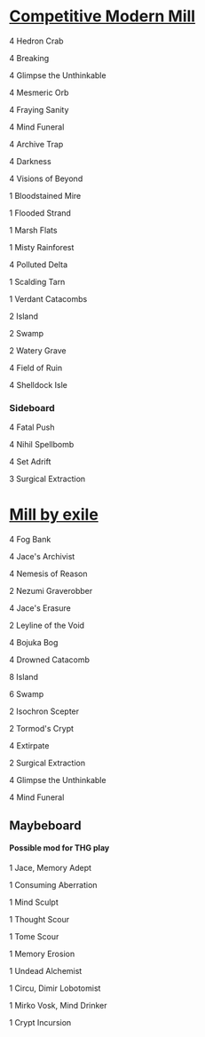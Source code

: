 # [Competitive Modern Mill](http://tappedout.net/mtg-decks/competitive-modern-mill-2/)

4 Hedron Crab

4 Breaking

4 Glimpse the Unthinkable

4 Mesmeric Orb

4 Fraying Sanity

4 Mind Funeral

4 Archive Trap

4 Darkness

4 Visions of Beyond

1 Bloodstained Mire

1 Flooded Strand

1 Marsh Flats

1 Misty Rainforest

4 Polluted Delta

1 Scalding Tarn

1 Verdant Catacombs

2 Island

2 Swamp

2 Watery Grave

4 Field of Ruin

4 Shelldock Isle

### Sideboard
4 Fatal Push

4 Nihil Spellbomb

4 Set Adrift

3 Surgical Extraction



# [Mill by exile](http://tappedout.net/mtg-decks/mill-by-exile/)

4 Fog Bank

4 Jace's Archivist

4 Nemesis of Reason

2 Nezumi Graverobber

4 Jace's Erasure

2 Leyline of the Void

4 Bojuka Bog

4 Drowned Catacomb

8 Island

6 Swamp

2 Isochron Scepter

2 Tormod's Crypt

4 Extirpate

2 Surgical Extraction

4 Glimpse the Unthinkable

4 Mind Funeral

## Maybeboard 
#### Possible mod for THG play

1 Jace, Memory Adept

1 Consuming Aberration

1 Mind Sculpt

1 Thought Scour

1 Tome Scour

1 Memory Erosion

1 Undead Alchemist

1 Circu, Dimir Lobotomist

1 Mirko Vosk, Mind Drinker

1 Crypt Incursion
